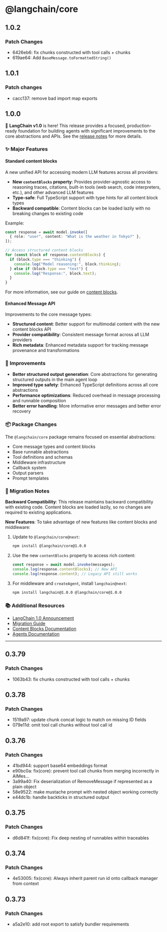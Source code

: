 # @langchain/core

## 1.0.2

### Patch Changes

- 6426eb6: fix chunks constructed with tool calls + chunks
- 619ae64: Add `BaseMessage.toFormattedString()`

## 1.0.1

### Patch changes

- cacc137: remove bad import map exports

## 1.0.0

🎉 **LangChain v1.0** is here! This release provides a focused, production-ready foundation for building agents with significant improvements to the core abstractions and APIs. See the [release notes](https://docs.langchain.com/oss/javascript/releases/langchain-v1) for more details.

### ✨ Major Features

#### Standard content blocks

A new unified API for accessing modern LLM features across all providers:

- **New `contentBlocks` property**: Provides provider-agnostic access to reasoning traces, citations, built-in tools (web search, code interpreters, etc.), and other advanced LLM features
- **Type-safe**: Full TypeScript support with type hints for all content block types
- **Backward compatible**: Content blocks can be loaded lazily with no breaking changes to existing code

Example:

```typescript
const response = await model.invoke([
  { role: "user", content: "What is the weather in Tokyo?" },
]);

// Access structured content blocks
for (const block of response.contentBlocks) {
  if (block.type === "thinking") {
    console.log("Model reasoning:", block.thinking);
  } else if (block.type === "text") {
    console.log("Response:", block.text);
  }
}
```

For more information, see our guide on [content blocks](https://docs.langchain.com/oss/javascript/langchain/messages#content).

#### Enhanced Message API

Improvements to the core message types:

- **Structured content**: Better support for multimodal content with the new content blocks API
- **Provider compatibility**: Consistent message format across all LLM providers
- **Rich metadata**: Enhanced metadata support for tracking message provenance and transformations

### 🔧 Improvements

- **Better structured output generation**: Core abstractions for generating structured outputs in the main agent loop
- **Improved type safety**: Enhanced TypeScript definitions across all core abstractions
- **Performance optimizations**: Reduced overhead in message processing and runnable composition
- **Better error handling**: More informative error messages and better error recovery

### 📦 Package Changes

The `@langchain/core` package remains focused on essential abstractions:

- Core message types and content blocks
- Base runnable abstractions
- Tool definitions and schemas
- Middleware infrastructure
- Callback system
- Output parsers
- Prompt templates

### 🔄 Migration Notes

**Backward Compatibility**: This release maintains backward compatibility with existing code. Content blocks are loaded lazily, so no changes are required to existing applications.

**New Features**: To take advantage of new features like content blocks and middleware:

1. Update to `@langchain/core@next`:

   ```bash
   npm install @langchain/core@1.0.0
   ```

2. Use the new `contentBlocks` property to access rich content:

   ```typescript
   const response = await model.invoke(messages);
   console.log(response.contentBlocks); // New API
   console.log(response.content); // Legacy API still works
   ```

3. For middleware and `createAgent`, install `langchain@next`:

   ```bash
   npm install langchain@1.0.0 @langchain/core@1.0.0
   ```

### 📚 Additional Resources

- [LangChain 1.0 Announcement](https://blog.langchain.com/langchain-langchain-1-0-alpha-releases/)
- [Migration Guide](https://docs.langchain.com/oss/javascript/migrate/langchain-v1)
- [Content Blocks Documentation](https://docs.langchain.com/oss/javascript/langchain/messages#content)
- [Agents Documentation](https://docs.langchain.com/oss/javascript/langchain/agents)

---

## 0.3.79

### Patch Changes

- 1063b43: fix chunks constructed with tool calls + chunks

## 0.3.78

### Patch Changes

- 1519a97: update chunk concat logic to match on missing ID fields
- 079e11d: omit tool call chunks without tool call id

## 0.3.76

### Patch Changes

- 41bd944: support base64 embeddings format
- e90bc0a: fix(core): prevent tool call chunks from merging incorrectly in AIMes…
- 3a99a40: Fix deserialization of RemoveMessage if represented as a plain object
- 58e9522: make mustache prompt with nested object working correctly
- e44dc1b: handle backticks in structured output

## 0.3.75

### Patch Changes

- d6d841f: fix(core): Fix deep nesting of runnables within traceables

## 0.3.74

### Patch Changes

- 4e53005: fix(core): Always inherit parent run id onto callback manager from context

## 0.3.73

### Patch Changes

- a5a2e10: add root export to satisfy bundler requirements
